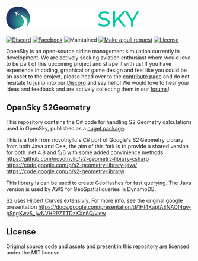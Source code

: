 ![OpenSky](https://raw.githubusercontent.com/opensky-to/branding/master/png/OpenSkyLogo_Banner64.png)

[![Discord](https://img.shields.io/discord/837475420923756544.svg?label=&logo=discord&logoColor=ffffff&color=7389D8&labelColor=6A7EC2)](https://discord.com/invite/eR3yePrj79)
[![Facebook](https://img.shields.io/badge/-OpenSky-e84393?label=&logo=facebook&logoColor=ffffff&color=6399AE&labelColor=00C2CB)](https://www.facebook.com/Opensky.to/)
![Maintained][maintained-badge]
[![Make a pull request][prs-badge]][prs]
[![License][license-badge]](LICENSE.md)

OpenSky is an open-source airline management simulation currently in development. We are actively seeking aviation enthusiast whom would love to be part of this upcoming project and shape it with us! If you have experience in coding, graphical or game design and feel like you could be an asset to the project, please head over to the [contribute page](https://www.opensky.to/contribute) and do not hesitate to jump into our [Discord](https://discord.com/invite/eR3yePrj79) and say hello! We would love to hear your ideas and feedback and are actively collecting them in our [forums](https://forum.opensky.to/)!

## OpenSky S2Geometry

This repository contains the C# code for handling S2 Geometry calculations used in OpenSky, published as a [nuget package](https://www.nuget.org/packages/OpenSky.S2Geometry/).

This is a fork from novotnyllc's C# port of Google's S2 Geometry Library from both Java and C++, the aim of this fork is to provide a shared version for both .net 4.8 and 5/6 with some added convinience methods
https://github.com/novotnyllc/s2-geometry-library-csharp
https://code.google.com/p/s2-geometry-library-java/
https://code.google.com/p/s2-geometry-library/

This library is can be used to create GeoHashes for fast querying. The Java version is used by AWS for 
GeoSpatial queries in DynamoDB.

S2 uses Hilbert Curves extensivly. 
For more info, see the original google presentation https://docs.google.com/presentation/d/1Hl4KapfAENAOf4gv-pSngKwvS_jwNVHRPZTTDzXXn6Q/view

## License

Original source code and assets and present in this repository are licensed under the MIT license.

[maintained-badge]: https://img.shields.io/badge/maintained-yes-brightgreen
[license-badge]: https://img.shields.io/badge/license-MIT-blue.svg
[license]: https://github.com/maximegris/angular-electron/blob/master/LICENSE.md
[prs-badge]: https://img.shields.io/badge/PRs-welcome-red.svg
[prs]: http://makeapullrequest.com
